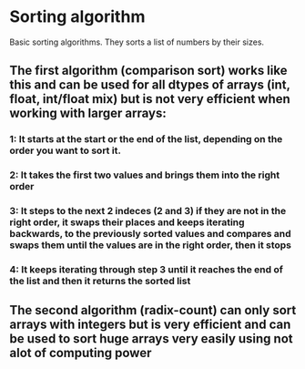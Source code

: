 # Sorting algorithm
Basic sorting algorithms.
They sorts a list of numbers by their sizes.

## The first algorithm (comparison sort) works like this and can be used for all dtypes of arrays (int, float, int/float mix) but is not very efficient when working with larger arrays:

### 1: It starts at the start or the end of the list, depending on the order you want to sort it.
### 2: It takes the first two values and brings them into the right order
### 3: It steps to the next 2 indeces (2 and 3) if they are not in the right order, it swaps their places and keeps iterating backwards, to the previously sorted values and compares and swaps them until the values are in the right order, then it stops
### 4: It keeps iterating through step 3 until it reaches the end of the list and then it returns the sorted list

## The second algorithm (radix-count) can only sort arrays with integers but is very efficient and can be used to sort huge arrays very easily using not alot of computing power
